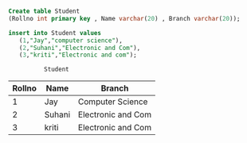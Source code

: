```SQL

Create table Student
(Rollno int primary key , Name varchar(20) , Branch varchar(20));

insert into Student values
   (1,"Jay","computer science"),
   (2,"Suhani","Electronic and Com"),
   (3,"kriti","Electronic and com");
```

              Student

| Rollno | Name   | Branch             |
| ------ | ------ | ------------------ |
| 1      | Jay    | Computer Science   |
| 2      | Suhani | Electronic and Com |
| 3      | kriti  | Electronic and Com |
